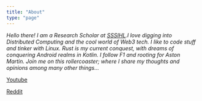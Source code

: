 ```yaml
---
title: "About"
type: "page"
---
```



*Hello there! I am a Research Scholar at [SSSIHL](https://www.sssihl.edu.in/).I love digging into Distributed Computing and the cool world of Web3 tech. I like to code stuff and tinker with Linux. Rust is my current conquest, with dreams of conquering Android realms in Kotlin. I follow F1 and rooting for Aston Martin. Join me on this rollercoaster; where I share my thoughts and opinions among many other things...*


[Youtube](https://www.youtube.com/watch?v=dQw4w9WgXcQ&pp=ygUIcmlja3JvbGw%3D)

[Reddit](https://www.reddit.com/user/Heavy-Ad6017/)